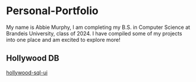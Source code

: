 # Personal-Portfolio
My name is Abbie Murphy, I am completing my B.S. in Computer Science at Brandeis University, class of 2024. I have compiled some of my projects into one place and am excited to explore more!

## Hollywood DB
[hollywood-sql-ui]([https://pages.github.com/abigailmurphy/hollywood-sql-ui/README.md](https://github.com/abigailmurphy/hollywood-sql-ui.git))


